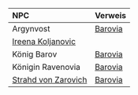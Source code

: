 | NPC | Verweis |
|:------------|:-----------------|
| Argynvost | [Barovia](https://lolindhir.github.io/PnP/campaigns/strahd/locations/barovia) |
| [Ireena Koljanovic](https://lolindhir.github.io/PnP/campaigns/strahd/persons/npcs/ireena_koljanovic) |  |
| König Barov | [Barovia](https://lolindhir.github.io/PnP/campaigns/strahd/locations/barovia) |
| Königin Ravenovia | [Barovia](https://lolindhir.github.io/PnP/campaigns/strahd/locations/barovia) |
| [Strahd von Zarovich](https://lolindhir.github.io/PnP/campaigns/strahd/persons/npcs/strahd_zarovich) | [Barovia](https://lolindhir.github.io/PnP/campaigns/strahd/locations/barovia) |
